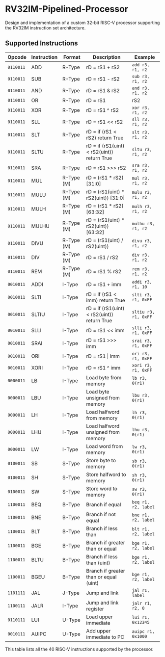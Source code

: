 # RV32IM-Pipelined-Processor
Design and implementation of a custom 32-bit RISC-V processor supporting the RV32IM instruction set architecture. 

## Supported Instructions

| **Opcode**    | **Instruction**  | **Format** | **Description**                          | **Example**            |
|---------------|------------------|------------|------------------------------------------|------------------------|
| `0110011`     | ADD              | R-Type     | rD = rS1 + rS2                           | `add r3, r1, r2`       |
| `0110011`     | SUB              | R-Type     | rD = rS1 - rS2                           | `sub r3, r1, r2`       |
| `0110011`     | AND              | R-Type     | rD = rS1 & rS2                           | `and r3, r1, r2`       |
| `0110011`     | OR               | R-Type     | rD = rS1 | rS2                           | `or r3, r1, r2`        |
| `0110011`     | XOR              | R-Type     | rD = rS1 ^ rS2                           | `xor r3, r1, r2`       |
| `0110011`     | SLL              | R-Type     | rD = rS1 << rS2                          | `sll r3, r1, r2`       |
| `0110011`     | SLT              | R-Type     | rD = if (rS1 < rS2) return True          | `slt r3, r1, r2`       |
| `0110011`     | SLTU             | R-Type     | rD = if (rS1(uint) < rS2(uint)) return True | `sltu r3, r1, r2`   |
| `0110011`     | SRA              | R-Type     | rD = rS1 >>> rS2                         | `sra r3, r1, r2`       |
| `0110011`     | MUL              | R-Type (M) | rD = (rS1 * rS2) [31:0]                  | `mul r3, r1, r2`       |
| `0110011`     | MULU             | R-Type (M) | rD = (rS1(uint) * rS2(uint)) [31:0]      | `mulu r3, r1, r2`      |
| `0110011`     | MULH             | R-Type (M) | rD = (rS1 * rS2) [63:32]                 | `mulh r3, r1, r2`      |
| `0110011`     | MULHU            | R-Type (M) | rD = (rS1(uint) * rS2(uint)) [63:32]     | `mulhu r3, r1, r2`     |
| `0110011`     | DIVU             | R-Type (M) | rD = (rS1(uint) / rS2(uint))             | `divu r3, r1, r2`      |
| `0110011`     | DIV              | R-Type (M) | rD = rS1 / rS2                           | `div r3, r1, r2`       |
| `0110011`     | REM              | R-Type (M) | rD = rS1 % rS2                           | `rem r3, r1, r2`       |
| `0010011`     | ADDI             | I-Type     | rD = rS1 + imm                           | `addi r3, r1, 10`      |
| `0010011`     | SLTI             | I-Type     | rD = if (rS1 < imm) return True          | `slti r3, r1, 0xFF`    |
| `0010011`     | SLTIU            | I-Type     | rD = if (rS1(uint) < rS2(uint)) return True | `sltiu r3, r1, 0xFF`|
| `0010011`     | SLLI             | I-Type     | rD = rS1 << imm                          | `slli r3, r1, 0xFF`    |
| `0010011`     | SRAI             | I-Type     | rD = rS1 >>> imm                         | `srai r3, r1, 0xFF`    |
| `0010011`     | ORI              | I-Type     | rD = rS1 \| imm                          | `ori r3, r1, 0xFF`     |
| `0010011`     | XORI             | I-Type     | rD = rS1 ^ imm                           | `xori r3, r1, 0xFF`    |
| `0000011`     | LB               | I-Type     | Load byte from memory                    | `lb r3, 0(r1)`         |
| `0000011`     | LBU              | I-Type     | Load byte unsigned from memory           | `lbu r3, 0(r1)`        |
| `0000011`     | LH               | I-Type     | Load halfword from memory                | `lh r3, 0(r1)`         |
| `0000011`     | LHU              | I-Type     | Load halfword unsigned from memory       | `lhu r3, 0(r1)`        |
| `0000011`     | LW               | I-Type     | Load word from memory                    | `lw r3, 0(r1)`         |
| `0100011`     | SB               | S-Type     | Store byte to memory                     | `sb r3, 0(r1)`         |
| `0100011`     | SH               | S-Type     | Store halfword to memory                 | `sh r3, 0(r1)`         |
| `0100011`     | SW               | S-Type     | Store word to memory                     | `sw r3, 0(r1)`         |
| `1100011`     | BEQ              | B-Type     | Branch if equal                          | `beq r1, r2, label`    |
| `1100011`     | BNE              | B-Type     | Branch if not equal                      | `bne r1, r2, label`    |
| `1100011`     | BLT              | B-Type     | Branch if less than                      | `blt r1, r2, label`    |
| `1100011`     | BGE              | B-Type     | Branch if greater than or equal          | `bge r1, r2, label`    |
| `1100011`     | BLTU             | B-Type     | Branch if less than (uint)               | `bge r1, r2, label`    |
| `1100011`     | BGEU             | B-Type     | Branch if greater than or equal (uint)   | `bge r1, r2, label`    |
| `1101111`     | JAL              | J-Type     | Jump and link                            | `jal r1, label`        |
| `1100111`     | JALR             | I-Type     | Jump and link register                   | `jalr r1, r2, 0`       |
| `0110111`     | LUI              | U-Type     | Load upper immediate                     | `lui r1, 0x12345`      |
| `0010111`     | AUIPC            | U-Type     | Add upper immediate to PC                | `auipc r1, 0x1000`     |

This table lists all the 40 RISC-V instructions supported by the processor.
